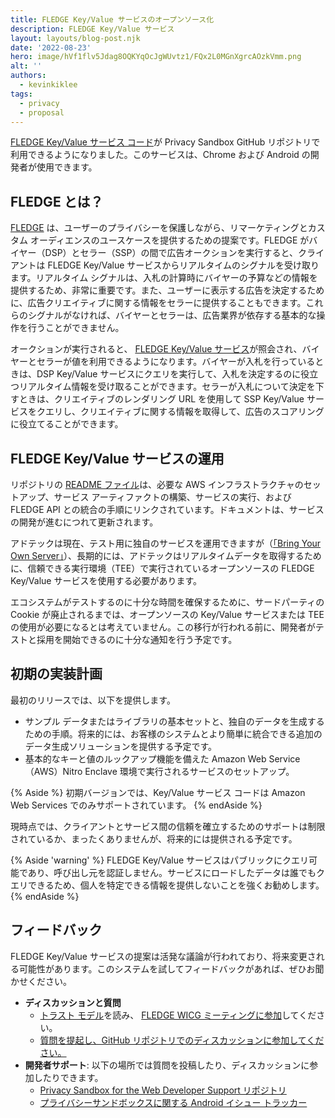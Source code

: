 ```yaml
---
title: FLEDGE Key/Value サービスのオープンソース化
description: FLEDGE Key/Value サービス
layout: layouts/blog-post.njk
date: '2022-08-23'
hero: image/hVf1flv5Jdag8OQKYqOcJgWUvtz1/FQx2L0MGnXgrcAOzkVmm.png
alt: ''
authors:
  - kevinkiklee
tags:
  - privacy
  - proposal
---
```


[FLEDGE Key/Value サービス コード](https://github.com/privacysandbox/fledge-key-value-service)が Privacy Sandbox GitHub リポジトリで利用できるようになりました。このサービスは、Chrome および Android の開発者が使用できます。

## FLEDGE とは？

[FLEDGE](/docs/privacy-sandbox/fledge/) は、ユーザーのプライバシーを保護しながら、リマーケティングとカスタム オーディエンスのユースケースを提供するための提案です。FLEDGE がバイヤー（DSP）とセラー（SSP）の間で広告オークションを実行すると、クライアントは FLEDGE Key/Value サービスからリアルタイムのシグナルを受け取ります。リアルタイム シグナルは、入札の計算時にバイヤーの予算などの情報を提供するため、非常に重要です。また、ユーザーに表示する広告を決定するために、広告クリエイティブに関する情報をセラーに提供することもできます。これらのシグナルがなければ、バイヤーとセラーは、広告業界が依存する基本的な操作を行うことができません。

オークションが実行されると、 [FLEDGE Key/Value サービス](https://github.com/WICG/turtledove/blob/main/FLEDGE_Key_Value_Server_API.md)が照会され、バイヤーとセラーが値を利用できるようになります。バイヤーが入札を行っているときは、DSP Key/Value サービスにクエリを実行して、入札を決定するのに役立つリアルタイム情報を受け取ることができます。セラーが入札について決定を下すときは、クリエイティブのレンダリング URL を使用して SSP Key/Value サービスをクエリし、クリエイティブに関する情報を取得して、広告のスコアリングに役立てることができます。

## FLEDGE Key/Value サービスの運用

リポジトリの [README ファイル](https://github.com/privacysandbox/fledge-key-value-service/blob/main/README.md)は、必要な AWS インフラストラクチャのセットアップ、サービス アーティファクトの構築、サービスの実行、および FLEDGE API との統合の手順にリンクされています。ドキュメントは、サービスの開発が進むにつれて更新されます。

アドテックは現在、テスト用に独自のサービスを運用できますが（[「Bring Your Own Server」](https://github.com/WICG/turtledove/blob/main/FLEDGE.md#3-buyers-provide-ads-and-bidding-functions-byos-for-now)）、長期的には、アドテックはリアルタイムデータを取得するために、信頼できる実行環境（TEE）で実行されているオープンソースの FLEDGE Key/Value サービスを使用する必要があります。

エコシステムがテストするのに十分な時間を確保するために、サードパーティの Cookie が廃止されるまでは、オープンソースの Key/Value サービスまたは TEE の使用が必要になるとは考えていません。この移行が行われる前に、開発者がテストと採用を開始できるのに十分な通知を行う予定です。

## 初期の実装計画

最初のリリースでは、以下を提供します。

- サンプル データまたはライブラリの基本セットと、独自のデータを生成するための手順。将来的には、お客様のシステムとより簡単に統合できる追加のデータ生成ソリューションを提供する予定です。
- 基本的なキーと値のルックアップ機能を備えた Amazon Web Service（AWS）Nitro Enclave 環境で実行されるサービスのセットアップ。

{% Aside %} 初期バージョンでは、Key/Value サービス コードは Amazon Web Services でのみサポートされています。 {% endAside %}

現時点では、クライアントとサービス間の信頼を確立するためのサポートは制限されているか、まったくありませんが、将来的には提供される予定です。

{% Aside 'warning' %} FLEDGE Key/Value サービスはパブリックにクエリ可能であり、呼び出し元を認証しません。サービスにロードしたデータは誰でもクエリできるため、個人を特定できる情報を提供しないことを強くお勧めします。 {% endAside %}

## フィードバック

FLEDGE Key/Value サービスの提案は活発な議論が行われており、将来変更される可能性があります。このシステムを試してフィードバックがあれば、ぜひお聞かせください。

- **ディスカッションと質問**
    - [トラスト モデル](https://github.com/privacysandbox/fledge-docs/blob/main/key_value_service_trust_model.md)を読み、 [FLEDGE WICG ミーティングに参加](https://github.com/WICG/turtledove/issues/88)してください。
    - [質問を提起し、GitHub リポジトリでのディスカッションに参加してください。](https://github.com/WICG/turtledove/issues)
- **開発者サポート**: 以下の場所では質問を投稿したり、ディスカッションに参加したりできます。
    - [Privacy Sandbox for the Web Developer Support リポジトリ](https://github.com/GoogleChromeLabs/privacy-sandbox-dev-support)
    - [プライバシーサンドボックスに関する Android イシュー トラッカー](https://issuetracker.google.com/issues/new?component=1116743&template=1642575)
